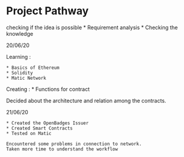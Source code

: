 # Project Pathway

checking if the idea is possible
	* Requirement analysis
	* Checking the knowledge

20/06/20

Learning :

	* Basics of Ethereum
	* Solidity 
	* Matic Network

Creating :
	* Functions for contract



Decided about the architecture and relation among the contracts.


21/06/20

	* Created the OpenBadges Issuer
	* Created Smart Contracts
	* Tested on Matic 
	
	Encountered some problems in connection to network.
	Taken more time to understand the workflow


